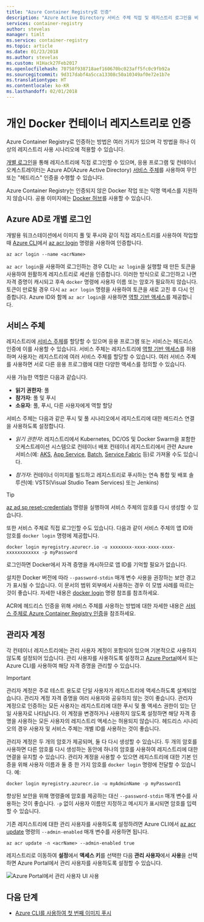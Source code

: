 ```yaml
---
title: "Azure Container Registry로 인증"
description: "Azure Active Directory 서비스 주체 직접 및 레지스트리 로그인을 비롯하여 Azure Container Registry에 대한 인증 옵션입니다."
services: container-registry
author: stevelas
manager: timlt
ms.service: container-registry
ms.topic: article
ms.date: 01/23/2018
ms.author: stevelas
ms.custom: H1Hack27Feb2017
ms.openlocfilehash: 70758f938718aef160670bc023aff5fc0c9fb92a
ms.sourcegitcommit: 9d317dabf4a5cca13308c50a10349af0e72e1b7e
ms.translationtype: HT
ms.contentlocale: ko-KR
ms.lasthandoff: 02/01/2018
---
```

# <a name="authenticate-with-a-private-docker-container-registry"></a>개인 Docker 컨테이너 레지스트리로 인증

Azure Container Registry로 인증하는 방법은 여러 가지가 있으며 각 방법을 하나 이상의 레지스트리 사용 시나리오에 적용할 수 있습니다.

[개별 로그인](#individual-login-with-azure-ad)을 통해 레지스트리에 직접 로그인할 수 있으며, 응용 프로그램 및 컨테이너 오케스트레이터는 Azure AD(Azure Active Directory) [서비스 주체](#service-principal)를 사용하여 무인 또는 "헤드리스" 인증을 수행할 수 있습니다.

Azure Container Registry는 인증되지 않은 Docker 작업 또는 익명 액세스를 지원하지 않습니다. 공용 이미지에는 [Docker 허브](https://docs.docker.com/docker-hub/)를 사용할 수 있습니다.

## <a name="individual-login-with-azure-ad"></a>Azure AD로 개별 로그인

개발용 워크스테이션에서 이미지 풀 및 푸시와 같이 직접 레지스트리를 사용하여 작업할 때 [Azure CLI](/cli/azure/install-azure-cli)에서 [az acr login](/cli/azure/acr?view=azure-cli-latest#az_acr_login) 명령을 사용하여 인증합니다.

```azurecli
az acr login --name <acrName>
```

`az acr login`을 사용하여 로그인하는 경우 CLI는 `az login`을 실행할 때 만든 토큰을 사용하여 원활하게 레지스트리로 세션을 인증합니다. 이러한 방식으로 로그인하고 나면 자격 증명이 캐시되고 후속 `docker` 명령에 사용자 이름 또는 암호가 필요하지 않습니다. 토큰이 만료될 경우 다시 `az acr login` 명령을 사용하여 토큰을 새로 고친 후 다시 인증합니다. Azure ID와 함께 `az acr login`을 사용하면 [역할 기반 액세스](../active-directory/role-based-access-control-configure.md)를 제공합니다.

## <a name="service-principal"></a>서비스 주체

레지스트리에 [서비스 주체](../active-directory/develop/active-directory-application-objects.md)를 할당할 수 있으며 응용 프로그램 또는 서비스는 헤드리스 인증에 이를 사용할 수 있습니다. 서비스 주체는 레지스트리에 [역할 기반 액세스](../active-directory/role-based-access-control-configure.md)를 허용하며 사용자는 레지스트리에 여러 서비스 주체를 할당할 수 있습니다. 여러 서비스 주체를 사용하면 서로 다른 응용 프로그램에 대한 다양한 액세스를 정의할 수 있습니다.

사용 가능한 역할은 다음과 같습니다.

  * **읽기 권한자**: 풀
  * **참가자**: 풀 및 푸시
  * **소유자**: 풀, 푸시, 다른 사용자에게 역할 할당

서비스 주체는 다음과 같은 푸시 및 풀 시나리오에서 레지스트리에 대한 헤드리스 연결을 사용하도록 설정합니다.

  * *읽기 권한자*: 레지스트리에서 Kubernetes, DC/OS 및 Docker Swarm을 포함한 오케스트레이션 시스템으로 컨테이너 배포 컨테이너 레지스트리에서 관련 Azure 서비스(예: [AKS](../aks/index.yml), [App Service](../app-service/index.yml), [Batch](../batch/index.yml), [Service Fabric](/azure/service-fabric/) 등)로 가져올 수도 있습니다.

  * *참가자*: 컨테이너 이미지를 빌드하고 레지스트리로 푸시하는 연속 통합 및 배포 솔루션(예: VSTS(Visual Studio Team Services) 또는 Jenkins)

> [!TIP]
> [az ad sp reset-credentials](/cli/azure/ad/sp?view=azure-cli-latest#az_ad_sp_reset_credentials) 명령을 실행하여 서비스 주체의 암호를 다시 생성할 수 있습니다.
>

또한 서비스 주체로 직접 로그인할 수도 있습니다. 다음과 같이 서비스 주체의 앱 ID와 암호를 `docker login` 명령에 제공합니다.

```
docker login myregistry.azurecr.io -u xxxxxxxx-xxxx-xxxx-xxxx-xxxxxxxxxxxx -p myPassword
```

로그인하면 Docker에서 자격 증명을 캐시하므로 앱 ID를 기억할 필요가 없습니다.

설치한 Docker 버전에 따라 `--password-stdin` 매개 변수 사용을 권장하는 보안 경고가 표시될 수 있습니다. 이 문서의 범위 외부에서 사용하는 경우 이 모범 사례를 따르는 것이 좋습니다. 자세한 내용은 [docker login](https://docs.docker.com/engine/reference/commandline/login/) 명령 참조를 참조하세요.

ACR에 헤드리스 인증을 위해 서비스 주체를 사용하는 방법에 대한 자세한 내용은 [서비스 주체로 Azure Container Registry 인증](container-registry-auth-service-principal.md)을 참조하세요.

## <a name="admin-account"></a>관리자 계정

각 컨테이너 레지스트리에는 관리 사용자 계정이 포함되어 있으며 기본적으로 사용하지 않도록 설정되어 있습니다. 관리 사용자를 사용하도록 설정하고 [Azure Portal](container-registry-get-started-portal.md#create-a-container-registry)에서 또는 Azure CLI를 사용하여 해당 자격 증명을 관리할 수 있습니다.

> [!IMPORTANT]
> 관리자 계정은 주로 테스트 용도로 단일 사용자가 레지스트리에 액세스하도록 설계되었습니다. 관리자 계정 자격 증명을 여러 사용자와 공유하지 않는 것이 좋습니다. 관리자 계정으로 인증하는 모든 사용자는 레지스트리에 대한 푸시 및 풀 액세스 권한이 있는 단일 사용자로 나타납니다. 이 계정을 변경하거나 사용하지 않도록 설정하면 해당 자격 증명을 사용하는 모든 사용자의 레지스트리 액세스는 허용되지 않습니다. 헤드리스 시나리오의 경우 사용자 및 서비스 주체는 개별 ID를 사용하는 것이 좋습니다.
>

관리자 계정은 두 개의 암호가 제공되며, 둘 다 다시 생성할 수 있습니다. 두 개의 암호를 사용하면 다른 암호를 다시 생성하는 동안에 하나의 암호를 사용하여 레지스트리에 대한 연결을 유지할 수 있습니다. 관리자 계정을 사용할 수 있으면 레지스트리에 대한 기본 인증을 위해 사용자 이름과 둘 중 한 가지 암호를 `docker login` 명령에 전달할 수 있습니다. 예: 

```
docker login myregistry.azurecr.io -u myAdminName -p myPassword1
```

향상된 보안을 위해 명령줄에 암호를 제공하는 대신 `--password-stdin` 매개 변수를 사용하는 것이 좋습니다. `-p` 없이 사용자 이름만 지정하고 메시지가 표시되면 암호를 입력할 수 있습니다.

기존 레지스트리에 대한 관리 사용자를 사용하도록 설정하려면 Azure CLI에서 [az acr update](/cli/azure/acr?view=azure-cli-latest#az_acr_update) 명령의 `--admin-enabled` 매개 변수를 사용하면 됩니다.

```azurecli
az acr update -n <acrName> --admin-enabled true
```

레지스트리로 이동하여 **설정**에서 **액세스 키**를 선택한 다음 **관리 사용자**에서 **사용**을 선택하면 Azure Portal에서 관리 사용자를 사용하도록 설정할 수 있습니다.

![Azure Portal에서 관리 사용자 UI 사용][auth-portal-01]

## <a name="next-steps"></a>다음 단계

* [Azure CLI를 사용하여 첫 번째 이미지 푸시](container-registry-get-started-azure-cli.md)

<!-- IMAGES -->
[auth-portal-01]: ./media/container-registry-authentication/auth-portal-01.png
